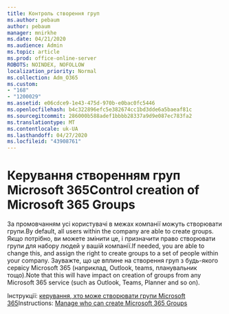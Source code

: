 ```yaml
---
title: Контроль створення груп
ms.author: pebaum
author: pebaum
manager: mnirkhe
ms.date: 04/21/2020
ms.audience: Admin
ms.topic: article
ms.prod: office-online-server
ROBOTS: NOINDEX, NOFOLLOW
localization_priority: Normal
ms.collection: Adm_O365
ms.custom:
- "168"
- "1200029"
ms.assetid: e06cdce9-1e43-475d-970b-e0bac0fc5446
ms.openlocfilehash: b4c322896efc5e382674cc1bd3dde6a5baeaf81c
ms.sourcegitcommit: 286000b588adef1bbbb28337a9d9e087ec783fa2
ms.translationtype: MT
ms.contentlocale: uk-UA
ms.lasthandoff: 04/27/2020
ms.locfileid: "43908761"
---
```

# <a name="control-creation-of-microsoft-365-groups"></a><span data-ttu-id="f517e-102">Керування створенням груп Microsoft 365</span><span class="sxs-lookup"><span data-stu-id="f517e-102">Control creation of Microsoft 365 Groups</span></span>

<span data-ttu-id="f517e-103">За промовчанням усі користувачі в межах компанії можуть створювати групи.</span><span class="sxs-lookup"><span data-stu-id="f517e-103">By default, all users within the company are able to create groups.</span></span> <span data-ttu-id="f517e-104">Якщо потрібно, ви можете змінити це, і призначити право створювати групи для набору людей у вашій компанії.</span><span class="sxs-lookup"><span data-stu-id="f517e-104">If needed, you are able to change this, and assign the right to create groups to a set of people within your company.</span></span> <span data-ttu-id="f517e-105">Зауважте, що це вплине на створення груп з будь-якого сервісу Microsoft 365 (наприклад, Outlook, teams, планувальник тощо).</span><span class="sxs-lookup"><span data-stu-id="f517e-105">Note that this will have impact on creation of groups from any Microsoft 365 service (such as Outlook, Teams, Planner and so on).</span></span>
  
<span data-ttu-id="f517e-106">Інструкції: [керування, хто може створювати групи Microsoft 365](https://docs.microsoft.com/office365/admin/create-groups/manage-creation-of-groups)</span><span class="sxs-lookup"><span data-stu-id="f517e-106">Instructions: [Manage who can create Microsoft 365 Groups](https://docs.microsoft.com/office365/admin/create-groups/manage-creation-of-groups)</span></span>
